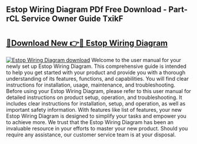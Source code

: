## Estop Wiring Diagram PDf Free Download - Part-rCL Service Owner Guide TxikF

# <h2><a href="http://dfnadr.blite.top/?on=Estop+Wiring+Diagram">🔗Download New 👉🔴 Estop Wiring Diagram</a></h2>

[![Estop Wiring Diagram download](https://i.imgur.com/lujVjoI.png)](http://dfnadr.blite.top/?on=Estop+Wiring+Diagram)
Welcome to the user manual for your newly set up Estop Wiring Diagram. This comprehensive guide is intended to help you get started with your product and provide you with a thorough understanding of its features, functions, and capabilities. You will find clear instructions for installation, usage, maintenance, and troubleshooting. Before using your Estop Wiring Diagram, please refer to this user manual for detailed instructions on product setup, operation, and troubleshooting. It includes clear instructions for installation, setup, and operation, as well as important safety information. With features like list of features, your new Estop Wiring Diagram is designed to simplify your tasks and empower you to achieve more. We trust that the Estop Wiring Diagram has been an invaluable resource in your efforts to master your new product. Should you require any assistance, our customer service team is at your disposal.
